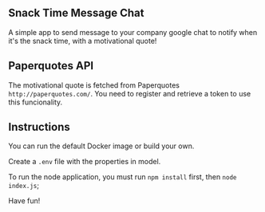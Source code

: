 ## Snack Time Message Chat

A simple app to send message to your company google chat to notify when it's the snack time, with a motivational quote!

## Paperquotes API

The motivational quote is fetched from Paperquotes `http://paperquotes.com/`. You need to register and retrieve a token to use this funcionality.

## Instructions

You can run the default Docker image or build your own.

Create a `.env` file with the properties in model.

To run the node application, you must run `npm install` first, then `node index.js`;

Have fun!